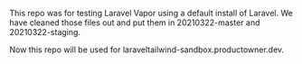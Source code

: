 This repo was for testing Laravel Vapor using a default install of Laravel. We have cleaned those files out and put them in 20210322-master and 20210322-staging.

Now this repo will be used for laraveltailwind-sandbox.productowner.dev.